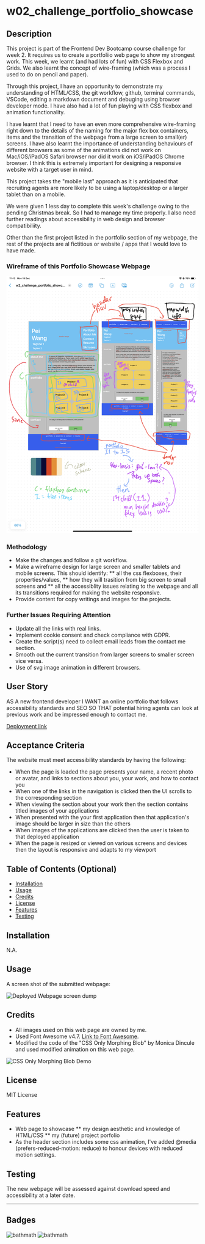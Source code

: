# w02_challenge_portfolio_showcase


## Description

This project is part of the Frontend Dev Bootcamp course challenge for week 2. It requires us to create a portfoliio web page to show my strongest work. This week, we learnt (and had lots of fun) with CSS Flexbox and Grids. We also learnt the concept of wire-framing (which was a process I used to do on pencil and paper). 

Through this project, I have an opportunity to demonstrate my understanding of HTML/CSS, the git workflow, github, terminal commands, VSCode, editing a markdown document and debuging using browser developer mode. I have also had a lot of fun playing with CSS flexbox and animation functionality.  

I have learnt that I need to have an even more comprehensive wire-framing right down to the details of the naming for the major flex box containers, items and the transition of the webpage from a large screen to small(er) screens. I have also learnt the importance of understanding behaviours of different browsers as some of the animations did not work on Mac/iOS/iPadOS Safari browser nor did it work on iOS/iPadOS Chrome browser. I think this is extremely important for designing a responsive website with a target user in mind.

This project takes the "mobile last" approach as it is anticipated that recruiting agents are more likely to be using a laptop/desktop or a larger tablet than on a mobile.

We were given 1 less day to complete this week's challenge owing to the pending Christmas break. So I had to manage my time properly. I also need further readings about accessibility in web design and browser compatibiliity.

Other than the first project listed in the portfolio section of my webpage, the rest of the projects are al fictitious or website / apps that I would love to have made. 


### Wireframe of this Portfolio Showcase Webpage

![Wireframe image for this webpage](assets/images/wire_frame_peiwang_portfolio_webpage.png)



### Methodology

* Make the changes and follow a git workflow.
* Make a wireframe design for large screen and smaller tablets and mobile screens. This should identify:
  ** all the css flexboxes, their properties/values, 
  ** how they will trasition from big screen to small screens and
  ** all the accessiblity issues relating to the webpage and all its transitions required for making the website responsive. 
* Provide content for copy writings and images for the projects.



### Further Issues Requiring Attention

* Update all the links with real links.
* Implement cookie consent and check compliance with GDPR.
* Create the script(s) need to collect email leads from the contact me section.
* Smooth out the current transition from larger screens to smaller screen vice versa.
* Use of svg image animation in different browsers.



## User Story

AS A new frontend developer
I WANT an online portfolio that follows accessibility standards and SEO
SO THAT potential hiring agents can look at previous work and be impressed enough to contact me.

[Deployment link](https://havetimedrinktea.github.io/w02_challenge_portforlio_showcase/)



## Acceptance Criteria

The website must meet accessibility standards by having the following:

* When the page is loaded the page presents your name, a recent photo or avatar, and links to sections about you, your work, and how to contact you
* When one of the links in the navigation is clicked then the UI scrolls to the corresponding section
* When viewing the section about your work then the section contains titled images of your applications
* When presented with the your first application then that application's image should be larger in size than the others
* When images of the applications are clicked then the user is taken to that deployed application
* When the page is resized or viewed on various screens and devices then the layout is responsive and adapts to my viewport


## Table of Contents (Optional)

* [Installation](#installation)
* [Usage](#usage)
* [Credits](#credits)
* [License](#license)
* [Features](#features)
* [Testing](#testing)


## Installation

N.A.


## Usage 

A screen shot of the submitted webpage:

![Deployed Webpage screen dump](assets/images/w02_challenge_portforlio_showcase.png)



## Credits

* All images used on this web page are owned by me.
* Used Font Awesome v4.7. [Link to Font Awesome](https://fontawesome.com).
* Modified the code of the "CSS Only Morphing Blob" by Monica Dincule and used modified animation on this web page.

![CSS Only Morphing Blob Demo](https://codepen.io/notwaldorf/pen/omXwzw)



## License

MIT License



## Features

* Web page to showcase 
  ** my design aesthetic and knowledge of HTML/CSS
  ** my (future) project porfolio 
* As the header section includes some css animation, I've added @media (prefers-reduced-motion: reduce) to honour devices with reduced motion settings.
	

	
	
## Testing

The new webpage will be assessed against download speed and accessibility at a later date. 



---

## Badges

![bathmath](https://img.shields.io/badge/Memo%20League-Golden-yellow)
![bathmath](https://img.shields.io/badge/SoloLearn%20League-Mars-red)
